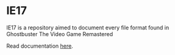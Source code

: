 # IE17
IE17 is a repository aimed to document every file format found in Ghostbuster The Video Game Remastered

Read documentation [here](https://github.com/sakis720/IE17/wiki).
